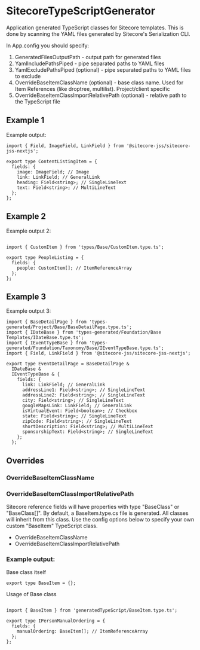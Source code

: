 # SitecoreTypeScriptGenerator

Application generated TypeScript classes for Sitecore templates. 
This is done by scanning the YAML files generated by Sitecore's Serialization CLI.

In App.config you should specify:
1. GeneratedFilesOutputPath - output path for generated files
2. YamlIncludePathsPiped - pipe separated paths to YAML files
3. YamlExcludePathsPiped (optional) - pipe separated paths to YAML files to exclude
4. OverrideBaseItemClassName (optional) - base class name. Used for Item References (like droptree, multilist). Project/client specific
5. OverrideBaseItemClassImportRelativePath (optional) - relative path to the TypeScript file


## Example 1
Example output:
```
import { Field, ImageField, LinkField } from '@sitecore-jss/sitecore-jss-nextjs';

export type ContentListingItem = {
  fields: {
    image: ImageField; // Image
    link: LinkField; // GeneralLink
    heading: Field<string>; // SingleLineText
    text: Field<string>; // MultiLineText
  };
};
```

## Example 2
Example output 2:
```

import { CustomItem } from 'types/Base/CustomItem.type.ts';

export type PeopleListing = {
  fields: {
    people: CustomItem[]; // ItemReferenceArray
  };
};
```

## Example 3
Example output 3:
```
import { BaseDetailPage } from 'types-generated/Project/Base/BaseDetailPage.type.ts';
import { IDateBase } from 'types-generated/Foundation/Base Templates/IDateBase.type.ts';
import { IEventTypeBase } from 'types-generated/Foundation/Taxonomy/Base/IEventTypeBase.type.ts';
import { Field, LinkField } from '@sitecore-jss/sitecore-jss-nextjs';

export type EventDetailPage = BaseDetailPage &
  IDateBase &
  IEventTypeBase & {
    fields: {
      link: LinkField; // GeneralLink
      addressLine1: Field<string>; // SingleLineText
      addressLine2: Field<string>; // SingleLineText
      city: Field<string>; // SingleLineText
      googleMapsLink: LinkField; // GeneralLink
      isVirtualEvent: Field<boolean>; // Checkbox
      state: Field<string>; // SingleLineText
      zipCode: Field<string>; // SingleLineText
      shortDescription: Field<string>; // MultiLineText
      sponsorshipText: Field<string>; // SingleLineText
    };
  };
```

## Overrides
### OverrideBaseItemClassName
### OverrideBaseItemClassImportRelativePath
Sitecore reference fields will have properties with type "BaseClass" or "BaseClass[]". 
By default, a BaseItem.type.cs file is generated. All classes will inherit from this class. 
Use the config options below to specify your own custom "BaseItem" TypeScript class.

- OverrideBaseItemClassName
- OverrideBaseItemClassImportRelativePath

### Example output:
Base class itself
```
export type BaseItem = {};
```

Usage of Base class
```

import { BaseItem } from 'generatedTypeScript/BaseItem.type.ts';

export type IPersonManualOrdering = {
  fields: {
    manualOrdering: BaseItem[]; // ItemReferenceArray
  };
};

```
